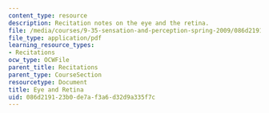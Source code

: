```yaml
---
content_type: resource
description: Recitation notes on the eye and the retina.
file: /media/courses/9-35-sensation-and-perception-spring-2009/086d219123b0de7af3a6d32d9a335f7c_MIT9_35s09_rec02_eye_and_retina.pdf
file_type: application/pdf
learning_resource_types:
- Recitations
ocw_type: OCWFile
parent_title: Recitations
parent_type: CourseSection
resourcetype: Document
title: Eye and Retina
uid: 086d2191-23b0-de7a-f3a6-d32d9a335f7c
---
```

